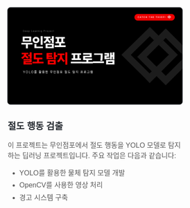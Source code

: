 <div style="font-family: Arial, sans-serif; margin-top: 30px;">

  <!-- 프로젝트 4 -->
  <div style="text-align: center; margin-bottom: 40px;">
    <img src="https://github.com/jinjin7766/Portfolio/blob/main/%EC%A0%88%EB%8F%84%ED%83%90%EC%A7%80_%ED%91%9C%EC%A7%80.png" alt="절도 탐지 프로젝트" style="width: 80%; height: auto; border-radius: 8px; border: 1px solid #d8dee4;">
    <div style="margin-top: 20px; text-align: left; width: 80%; margin-left: auto; margin-right: auto;">
      <h2 style="color: #282d33;">절도 행동 검출</h2>
      <p style="font-size: 16px; color: #585858;">
        이 프로젝트는 무인점포에서 절도 행동을 YOLO 모델로 탐지하는 딥러닝 프로젝트입니다. 주요 작업은 다음과 같습니다:
      </p>
      <ul style="font-size: 16px; color: #585858; line-height: 1.8;">
        <li>YOLO를 활용한 물체 탐지 모델 개발</li>
        <li>OpenCV를 사용한 영상 처리</li>
        <li>경고 시스템 구축</li>
      </ul>
    </div>
  </div>

</div>
